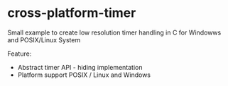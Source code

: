 # cross-platform-timer
Small example to create low resolution timer handling in C for Windowws and POSIX/Linux System

Feature:
* Abstract timer API - hiding implementation
* Platform support POSIX / Linux and Windows 


